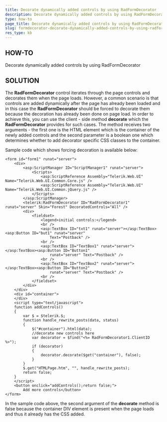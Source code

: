 ```yaml
---
title: Decorate dynamically added controls by using RadFormDecorator
description: Decorate dynamically added controls by using RadFormDecorator. Check it now!
type: how-to
page_title: Decorate dynamically added controls by using RadFormDecorator
slug: formdecorator-decorate-dynamically-added-controls-by-using-radformdecorator.md
res_type: kb
---
```



## HOW-TO
Decorate dynamically added controls by using RadFormDecorator
   
## SOLUTION
   
  The **RadFormDecorator** control iterates through the page controls and decorates them when the page loads. However, a common scenario is that controls are added dynamically after the page has already been loaded and in this case the **RadFormDecorator** should be forced to decorate them because the decoration has already been done on page load. In order to achieve this, you can use the client - side method **decorate** which the **RadFormDecorator** provides for such cases. The method receives two arguments - the first one is the HTML element which is the container of the newly added controls and the second parameter is a boolean one which determines whether to add decorator specific CSS classes to the container.  
   
 Sample code which shows forcing decoration is available below:  
   
````ASP.NET
<form id="form1" runat="server">
    <div>
        <asp:ScriptManager ID="ScriptManager1" runat="server">
            <Scripts>
                <asp:ScriptReference Assembly="Telerik.Web.UI" Name="Telerik.Web.UI.Common.Core.js" />
                <asp:ScriptReference Assembly="Telerik.Web.UI" Name="Telerik.Web.UI.Common.jQuery.js" />
            </Scripts>
        </asp:ScriptManager>
        <telerik:RadFormDecorator ID="RadFormDecorator1" runat="server" Skin="Forest" DecoratedControls="All" />
        <div>
            <fieldset>
                <legend>initial controls:</legend>
                <br />
                <asp:TextBox ID="txt1" runat="server"></asp:TextBox><asp:Button ID="but1" runat="server"
                    Text="Postback" />
                <br />
                <asp:TextBox ID="TextBox1" runat="server"></asp:TextBox><asp:Button ID="Button1"
                    runat="server" Text="Postback" />
                <br />
                <asp:TextBox ID="TextBox2" runat="server"></asp:TextBox><asp:Button ID="Button2"
                    runat="server" Text="Postback" />
                <br />
            </fieldset>
        </div>
    </div>
    <div id="container">
    </div>
    <script type="text/javascript">
    function addControls()
    {
        var $ = $telerik.$;
        function handle_rewrite_posts(data, status)
        {
            $("#container").html(data);
            //decorate new controls here
            var decorator = $find("<%= RadFormDecorator1.ClientID %>");
            if (decorator)
            {
                decorator.decorate($get("container"), false);
            }
        }
        $.get("HTMLPage.htm", "", handle_rewrite_posts);
        return false;
    }
    </script>
    <button onclick="addControls();return false;">
        Add more controls</button>
</form>
````
   
 In the sample code above, the second argument of the **decorate** method is false because the container DIV element is present when the page loads and thus it already has the CSS added.  


   